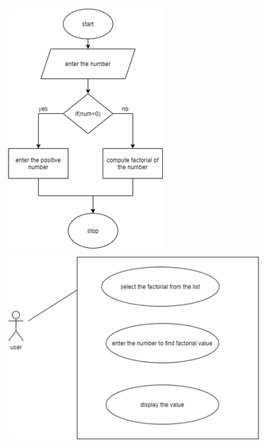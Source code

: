 
![alt text](https://github.com/99003572/Arya-Calculator/blob/master/2.%20Design/Low%20Level%20Design/factorial/structural.png)


![alt tetx](https://github.com/99003572/Arya-Calculator/blob/master/2.%20Design/Low%20Level%20Design/factorial/behavioural%20(1).png)
